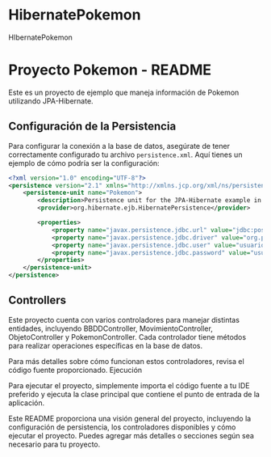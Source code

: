 # HibernatePokemon
HIbernatePokemon

# Proyecto Pokemon - README

Este es un proyecto de ejemplo que maneja información de Pokemon utilizando JPA-Hibernate.

## Configuración de la Persistencia

Para configurar la conexión a la base de datos, asegúrate de tener correctamente configurado tu archivo `persistence.xml`. Aquí tienes un ejemplo de cómo podría ser la configuración:

```xml
<?xml version="1.0" encoding="UTF-8"?>
<persistence version="2.1" xmlns="http://xmlns.jcp.org/xml/ns/persistence" xmlns:xsi="http://www.w3.org/2001/XMLSchema-instance" xsi:schemaLocation="http://xmlns.jcp.org/xml/ns/persistence http://xmlns.jcp.org/xml/ns/persistence/persistence_2_1.xsd">
    <persistence-unit name="Pokemon">
        <description>Persistence unit for the JPA-Hibernate example in UF2NF2</description>
        <provider>org.hibernate.ejb.HibernatePersistence</provider>

        <properties>
            <property name="javax.persistence.jdbc.url" value="jdbc:postgresql://192.168.1.133:5432/prueba"/>
            <property name="javax.persistence.jdbc.driver" value="org.postgresql.Driver"/>
            <property name="javax.persistence.jdbc.user" value="usuario"/>
            <property name="javax.persistence.jdbc.password" value="usuario"/>
        </properties>
    </persistence-unit>
</persistence>

```

## Controllers

Este proyecto cuenta con varios controladores para manejar distintas entidades, incluyendo BBDDController, MovimientoController, ObjetoController y PokemonController. Cada controlador tiene métodos para realizar operaciones específicas en la base de datos.

Para más detalles sobre cómo funcionan estos controladores, revisa el código fuente proporcionado.
Ejecución

Para ejecutar el proyecto, simplemente importa el código fuente a tu IDE preferido y ejecuta la clase principal que contiene el punto de entrada de la aplicación.

Este README proporciona una visión general del proyecto, incluyendo la configuración de persistencia, los controladores disponibles y cómo ejecutar el proyecto. Puedes agregar más detalles o secciones según sea necesario para tu proyecto.


